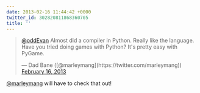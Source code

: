 ```yaml
---
date: 2013-02-16 11:44:42 +0000
twitter_id: 302820811868360705
title: ''
---
```


<blockquote class="twitter-tweet"><p lang="en" dir="ltr"><a href="https://twitter.com/oddEvan?ref_src=twsrc%5Etfw">@oddEvan</a> Almost did a compiler in Python.  Really like the language.  Have you tried doing games with Python?  It&#39;s pretty easy with PyGame.</p>&mdash; Dad Bane ([@marleymang](https://twitter.com/marleymang)) <a href="https://twitter.com/marleymang/status/302820450499706880?ref_src=twsrc%5Etfw">February 16, 2013</a></blockquote>
<script async src="https://platform.twitter.com/widgets.js" charset="utf-8"></script>

[@marleymang](https://twitter.com/marleymang) will have to check that out!

